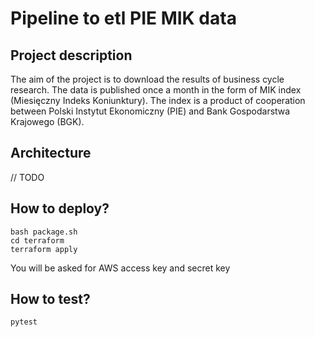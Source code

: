 # Pipeline to etl PIE MIK data

## Project description

The aim of the project is to download the results of business cycle research. The data is published once a month in the form of MIK index (Miesięczny Indeks Koniunktury). The index is a product of cooperation between Polski Instytut Ekonomiczny (PIE) and Bank Gospodarstwa Krajowego (BGK).

## Architecture

// TODO

## How to deploy?

```shell
bash package.sh
cd terraform
terraform apply
```

You will be asked for AWS access key and secret key

## How to test?

```shell
pytest
```
